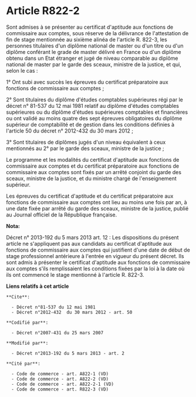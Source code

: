 # Article R822-2

Sont admises à se présenter au certificat d'aptitude aux fonctions de commissaire aux comptes, sous réserve de la délivrance
de l'attestation de fin de stage mentionnée au sixième alinéa de l'article R. 822-3, les personnes titulaires d'un diplôme
national de master ou d'un titre ou d'un diplôme conférant le grade de master délivré en France ou d'un diplôme obtenu dans
un Etat étranger et jugé de niveau comparable au diplôme national de master par le garde des sceaux, ministre de la justice,
et qui, selon le cas :

1° Ont subi avec succès les épreuves du certificat préparatoire aux fonctions de commissaire aux comptes ;

2° Sont titulaires du diplôme d'études comptables supérieures régi par le décret n° 81-537 du 12 mai 1981 relatif au diplôme
d'études comptables supérieures ou du diplôme d'études supérieures comptables et financières ou ont validé au moins quatre
des sept épreuves obligatoires du diplôme supérieur de comptabilité et de gestion dans les conditions définies à l'article 50
du décret n° 2012-432 du 30 mars 2012 ;

3° Sont titulaires de diplômes jugés d'un niveau équivalent à ceux mentionnés au 2° par le garde des sceaux, ministre de la
justice ;

Le programme et les modalités du certificat d'aptitude aux fonctions de commissaire aux comptes et du certificat préparatoire
aux fonctions de commissaire aux comptes sont fixés par un arrêté conjoint du garde des sceaux, ministre de la justice, et du
ministre chargé de l'enseignement supérieur.

Les épreuves du certificat d'aptitude et du certificat préparatoire aux fonctions de commissaire aux comptes ont lieu au
moins une fois par an, à une date fixée par arrêté du garde des sceaux, ministre de la justice, publié au Journal officiel de
la République française.

**Nota:**

Décret n° 2013-192 du 5 mars 2013 art. 12 : Les dispositions du présent article ne s'appliquent pas aux candidats au
certificat d'aptitude aux fonctions de commissaire aux comptes qui justifient d'une date de début de stage professionnel
antérieure à l'entrée en vigueur du présent décret. Ils sont admis à présenter le certificat d'aptitude aux fonctions de
commissaire aux comptes s'ils remplissaient les conditions fixées par la loi à la date où ils ont commencé le stage mentionné
à l'article R. 822-3.

**Liens relatifs à cet article**

	**Cite**:

	  - Décret n°81-537 du 12 mai 1981
	  - Décret n°2012-432  du 30 mars 2012 - art. 50

	**Codifié par**:

	  - Décret n°2007-431 du 25 mars 2007

	**Modifié par**:

	  - Décret n°2013-192 du 5 mars 2013 - art. 2

	**Cité par**:

	  - Code de commerce - art. A822-1 (VD)
	  - Code de commerce - art. A822-2 (VD)
	  - Code de commerce - art. A822-2-1 (VD)
	  - Code de commerce - art. R822-3 (VD)
